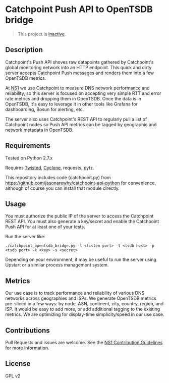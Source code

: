 # Catchpoint Push API to OpenTSDB bridge
> This project is [inactive](https://github.com/ns1/community/blob/master/project_status/INACTIVE.md).

## Description

Catchpoint's Push API shoves raw datapoints gathered by Catchpoint's
global monitoring network into an HTTP endpoint.  This quick and dirty
server accepts Catchpoint Push messages and renders them into a few
OpenTSDB metrics.

At [NS1](https://ns1.com) we use Catchpoint to measure DNS network
performance and reliability, so this server is focused on accepting
very simple RTT and error rate metrics and dropping them in OpenTSDB.
Once the data is in OpenTSDB, it's easy to leverage it in other tools
like Grafana for dashboarding, Bosun for alerting, etc.

The server also uses Catchpoint's REST API to regularly pull a list of
Catchpoint nodes so Push API metrics can be tagged by geographic and
network metadata in OpenTSDB.

## Requirements

Tested on Python 2.7.x

Requires [Twisted](https://twistedmatrix.com/trac/),
[Cyclone](http://cyclone.io/), requests, pytz.

This repository includes code (catchpoint.py) from
https://github.com/jasonarewhy/catchpoint-api-python for convenience,
although of course you can install that module directly.

## Usage

You must authorize the public IP of the server to access the
Catchpoint REST API.  You must also generate a key/secret and enable
the Catchpoint Push API for at least one of your tests.

Run the server like:

`./catchpoint_opentsdb_bridge.py -l <listen port> -t <tsdb host> -p <tsdb port> -k <key> -s <secret>`

Depending on your environment, it may be useful to run the server
using Upstart or a similar process management system.

## Metrics

Our use case is to track performance and reliability of various DNS
networks across geographies and ISPs.  We generate OpenTSDB metrics
pre-sliced in a few ways: by node, ASN, continent, city, country,
region, and ISP.  It would be easy to add more, or add additional
tagging to the existing metrics.  We are optimizing for display-time
simplicity/speed in our use case.

Contributions
---
Pull Requests and issues are welcome. See the [NS1 Contribution Guidelines](https://github.com/ns1/community) for more information.

## License

GPL v2
